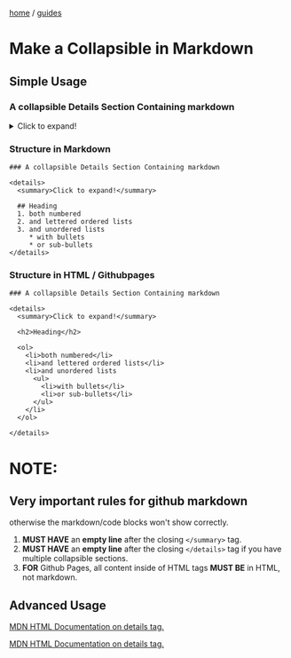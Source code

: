 <p><a href="/">home</a> / <a href="/guides">guides</a></p>
<div class="rainbow-retro"></div>

# Make a Collapsible in Markdown

## Simple Usage

### A collapsible Details Section Containing markdown

<details>
  <summary>Click to expand!</summary>

  <h2>Heading</h2>

  <ol>
    <li>both numbered</li>
    <li>and lettered ordered lists</li>
    <li>and unordered lists
      <ul>
        <li>with bullets</li>
        <li>or sub-bullets</li>
      </ul>
    </li>
  </ol>

</details>

### Structure in Markdown

```
### A collapsible Details Section Containing markdown

<details>
  <summary>Click to expand!</summary>
  
  ## Heading
  1. both numbered
  2. and lettered ordered lists
  3. and unordered lists
     * with bullets
     * or sub-bullets
</details>

```

<p class="spacers"> </p>

### Structure in HTML / Githubpages

```
### A collapsible Details Section Containing markdown

<details>
  <summary>Click to expand!</summary>

  <h2>Heading</h2>

  <ol>
    <li>both numbered</li>
    <li>and lettered ordered lists</li>
    <li>and unordered lists
      <ul>
        <li>with bullets</li>
        <li>or sub-bullets</li>
      </ul>
    </li>
  </ol>

</details>

```

<p class="spacers"> </p>

# NOTE:

<p class="spacers"> </p>

## Very important rules for github markdown

otherwise the markdown/code blocks won't show correctly.

<p class="spacers"> </p>

1. **MUST HAVE** an **empty line** after the closing `</summary>` tag.
2. **MUST HAVE** an **empty line** after the closing `</details>` tag if you have multiple collapsible sections.
3. **FOR** Github Pages, all content inside of HTML tags **MUST BE** in HTML, not markdown. 

<p class="spacers"> </p>

## Advanced Usage

<a href="https://developer.mozilla.org/en-US/docs/Web/HTML/Element/details">MDN HTML Documentation on details tag.</a>

<a href="https://developer.mozilla.org/en-US/docs/Web/HTML/Element/details">MDN HTML Documentation on details tag.</a>
